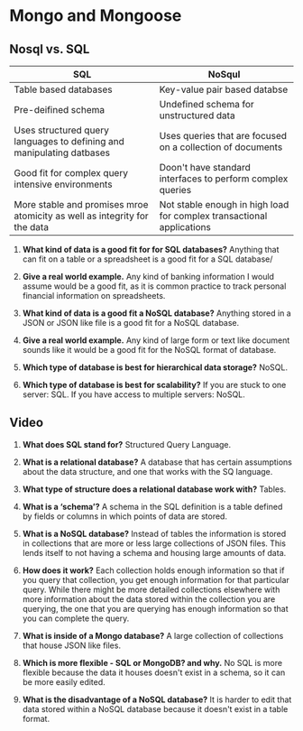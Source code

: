 # Mongo and Mongoose

## Nosql vs. SQL

 | SQL | NoSqul |
   | ----| ----- |
   |Table based databases| Key-value pair based databse |
   | Pre-deifined schema | Undefined schema for unstructured data |
   | Uses structured query languages to defining and manipulating datbases | Uses queries that are focused on a collection of documents |
   | Good fit for complex query intensive environments | Doon't have standard interfaces to perform complex queries |
   | More stable and promises mroe atomicity as well as integrity for the data | Not stable enough in high load for complex transactional applications |

1. **What kind of data is a good fit for for SQL databases?** Anything that can fit on a table or a spreadsheet is a good fit for a SQL database/

2. **Give a real world example.** Any kind of banking information I would assume would be a good fit, as it is common practice to track personal financial information on spreadsheets.

3. **What kind of data is a good fit a NoSQL database?** Anything stored in a JSON or JSON like file is a good fit for a NoSQL database.

4. **Give a real world example.** Any kind of large form or text like document sounds like it would be a good fit for the NoSQL format of database.

5. **Which type of database is best for hierarchical data storage?** NoSQL.

6. **Which type of database is best for scalability?** If you are stuck to one server: SQL. If you have access to multiple servers: NoSQL.

## Video

1. **What does SQL stand for?** Structured Query Language.

2. **What is a relational database?** A database that has certain assumptions about the data structure, and one that works with the SQ language.

3. **What type of structure does a relational database work with?** Tables.

4. **What is a ‘schema’?** A schema in the SQL definition is a table defined by fields or columns in which points of data are stored.

5. **What is a NoSQL database?** Instead of tables the information is stored in collections that are more or less large collections of JSON files. This lends itself to not having a schema and housing large amounts of data.

6. **How does it work?** Each collection holds enough information so that if you query that collection, you get enough information for that particular query. While there might be more detailed collections elsewhere with more information about the data stored within the collection you are querying, the one that you are querying has enough information so that you can complete the query.

7. **What is inside of a Mongo database?** A large collection of collections that house JSON like files.

8. **Which is more flexible - SQL or MongoDB? and why.** No SQL is more flexible because the data it houses doesn't exist in a schema, so it can be more easily edited.

9. **What is the disadvantage of a NoSQL database?** It is harder to edit that data stored within a NoSQL database because it doesn't exist in a table format.
